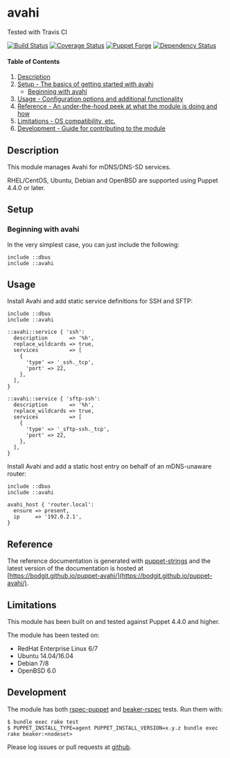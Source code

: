 # avahi

Tested with Travis CI

[![Build Status](https://travis-ci.org/bodgit/puppet-avahi.svg?branch=master)](https://travis-ci.org/bodgit/puppet-avahi)
[![Coverage Status](https://coveralls.io/repos/bodgit/puppet-avahi/badge.svg?branch=master&service=github)](https://coveralls.io/github/bodgit/puppet-avahi?branch=master)
[![Puppet Forge](http://img.shields.io/puppetforge/v/bodgit/avahi.svg)](https://forge.puppetlabs.com/bodgit/avahi)
[![Dependency Status](https://gemnasium.com/bodgit/puppet-avahi.svg)](https://gemnasium.com/bodgit/puppet-avahi)

#### Table of Contents

1. [Description](#description)
2. [Setup - The basics of getting started with avahi](#setup)
    * [Beginning with avahi](#beginning-with-avahi)
3. [Usage - Configuration options and additional functionality](#usage)
4. [Reference - An under-the-hood peek at what the module is doing and how](#reference)
5. [Limitations - OS compatibility, etc.](#limitations)
6. [Development - Guide for contributing to the module](#development)

## Description

This module manages Avahi for mDNS/DNS-SD services.

RHEL/CentOS, Ubuntu, Debian and OpenBSD are supported using Puppet 4.4.0 or
later.

## Setup

### Beginning with avahi

In the very simplest case, you can just include the following:

```puppet
include ::dbus
include ::avahi
```

## Usage

Install Avahi and add static service definitions for SSH and SFTP:

```puppet
include ::dbus
include ::avahi

::avahi::service { 'ssh':
  description       => '%h',
  replace_wildcards => true,
  services          => [
    {
      'type' => '_ssh._tcp',
      'port' => 22,
    },
  ],
}

::avahi::service { 'sftp-ssh':
  description       => '%h',
  replace_wildcards => true,
  services          => [
    {
      'type' => '_sftp-ssh._tcp',
      'port' => 22,
    },
  ],
}
```

Install Avahi and add a static host entry on behalf of an mDNS-unaware router:

```puppet
include ::dbus
include ::avahi

avahi_host { 'router.local':
  ensure => present,
  ip     => '192.0.2.1',
}
```

## Reference

The reference documentation is generated with
[puppet-strings](https://github.com/puppetlabs/puppet-strings) and the latest
version of the documentation is hosted at
[https://bodgit.github.io/puppet-avahi/](https://bodgit.github.io/puppet-avahi/).

## Limitations

This module has been built on and tested against Puppet 4.4.0 and higher.

The module has been tested on:

* RedHat Enterprise Linux 6/7
* Ubuntu 14.04/16.04
* Debian 7/8
* OpenBSD 6.0

## Development

The module has both [rspec-puppet](http://rspec-puppet.com) and
[beaker-rspec](https://github.com/puppetlabs/beaker-rspec) tests. Run them
with:

```
$ bundle exec rake test
$ PUPPET_INSTALL_TYPE=agent PUPPET_INSTALL_VERSION=x.y.z bundle exec rake beaker:<nodeset>
```

Please log issues or pull requests at
[github](https://github.com/bodgit/puppet-avahi).
